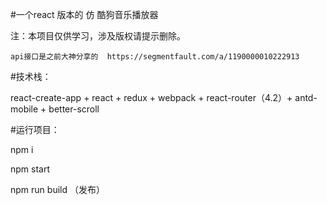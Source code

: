 
#一个react 版本的  仿 酷狗音乐播放器

注：本项目仅供学习，涉及版权请提示删除。

    api接口是之前大神分享的  https://segmentfault.com/a/1190000010222913

#技术栈：

react-create-app + react + redux + webpack + react-router（4.2）+ antd-mobile + better-scroll

#运行项目：

 npm i

 npm start

 npm run build （发布）
